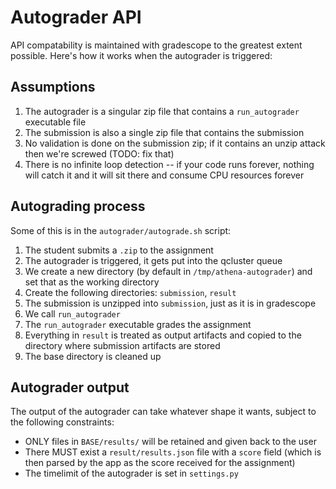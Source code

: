 # Autograder API

API compatability is maintained with gradescope to the greatest extent possible.
Here's how it works when the autograder is triggered:

## Assumptions

1. The autograder is a singular zip file that contains a `run_autograder` 
   executable file
2. The submission is also a single zip file that contains the submission
3. No validation is done on the submission zip; if it contains an unzip attack
   then we're screwed (TODO: fix that)
4. There is no infinite loop detection -- if your code runs forever, nothing
   will catch it and it will sit there and consume CPU resources forever

## Autograding process

Some of this is in the `autograder/autograde.sh` script:

1. The student submits a `.zip` to the assignment
2. The autograder is triggered, it gets put into the qcluster queue
3. We create a new directory (by default in `/tmp/athena-autograder`) and
   set that as the working directory
4. Create the following directories: `submission`, `result`
5. The submission is unzipped into `submission`, just as it is in gradescope
6. We call `run_autograder`
7. The `run_autograder` executable grades the assignment
8. Everything in `result` is treated as output artifacts and copied to the
   directory where submission artifacts are stored
9. The base directory is cleaned up

## Autograder output

The output of the autograder can take whatever shape it wants, subject to
the following constraints:

- ONLY files in `BASE/results/` will be retained and given back to the user
- There MUST exist a `result/results.json` file with a `score` field (which
  is then parsed by the app as the score received for the assignment)
- The timelimit of the autograder is set in `settings.py`